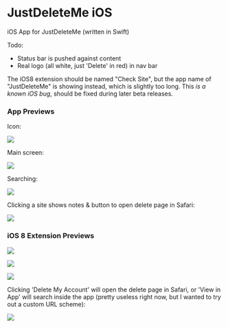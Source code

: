 JustDeleteMe iOS
================

iOS App for JustDeleteMe (written in Swift)

Todo:

* Status bar is pushed against content
* Real logo (all white, just 'Delete' in red) in nav bar

The iOS8 extension should be named "Check Site", but the app name of "JustDeleteMe" is showing instead, which is slightly too long. This _is a known iOS bug_, should be fixed during later beta releases.


### App Previews

Icon:

![](http://i.imgur.com/fjd9rC9.png)

Main screen:

![](http://i.imgur.com/x9JJf6f.png)

Searching:

![](http://i.imgur.com/0c9MKmZ.png)

Clicking a site shows notes & button to open delete page in Safari:

![](http://i.imgur.com/Q6CcBUU.png)

### iOS 8 Extension Previews

![](http://i.imgur.com/lcRpgNA.png)

![](http://i.imgur.com/XxPJKBE.png)

![](http://i.imgur.com/Z4d9YtC.png)

Clicking 'Delete My Account' will open the delete page in Safari, or 'View in App' will search inside the app (pretty useless right now, but I wanted to try out a custom URL scheme):

![](http://i.imgur.com/QIgPvBr.png)


